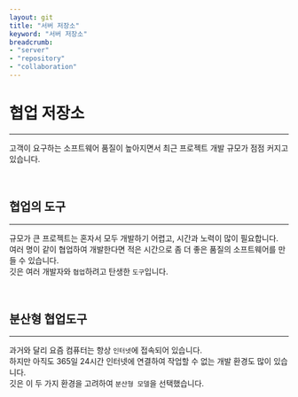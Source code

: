 ```yaml
---
layout: git
title: "서버 저장소"
keyword: "서버 저장소"
breadcrumb:
- "server"
- "repository"
- "collaboration"
---
```


# 협업 저장소
---
고객이 요구하는 소프트웨어 품질이 높아지면서 최근 프로젝트 개발 규모가 점점 커지고 있습니다.

<br>

## 협업의 도구
---
규모가 큰 프로젝트는 혼자서 모두 개발하기 어렵고, 시간과 노력이 많이 필요합니다.  
여러 명이 같이 협업하여 개발한다면 적은 시간으로 좀 더 좋은 품질의 소프트웨어를 만들 수 있습니다.  
깃은 여러 개발자와 `협업`하려고 탄생한 `도구`입니다.  

<br>

## 분산형 협업도구
---
과거와 달리 요즘 컴퓨터는 항상 `인터넷`에 접속되어 있습니다.  
하지만 아직도 365일 24시간 인터넷에 연결하여 작업할 수 없는 개발 환경도 많이 있습니다.  
깃은 이 두 가지 환경을 고려하여 `분산형 모델`을 선택했습니다.  

<br>